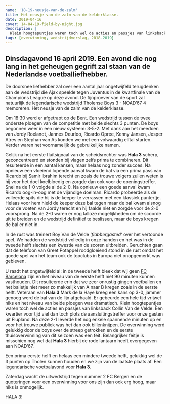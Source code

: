 ```yaml
---
name: '18-19-neusje-van-de-zalm'
title: Het neusje van de zalm van de kelderklasse.
date: 2019-04-16
cover: 14-04-19-field-by-night.jpg
description: |
  Klein hoogtepuntjes waren toch wel de acties en passjes van linksback Collin Van de Velde.
tags: [overwinning, wedstrijdverslag, 2018-2019]
---
```


## Dinsdagavond 16 april 2019. Een avond die nog lang in het geheugen gegrift zal staan van de Nederlandse voetballiefhebber.

De doorsnee liefhebber zal over een aantal jaar ongetwijfeld terugdenken aan de wedstrijd die Ajax speelde tegen Juventus in de kwartfinale van de Champions League op deze avond. De fijnproever van de sport zal natuurlijk de legendarische wedstrijd Tholense Boys 3 - NOAD’67 4 memoreren. Het neusje van de zalm van de kelderklasse.

Om 18:30 werd er afgetrapt op de Bent. Een wedstrijd tussen de twee onderste ploegen van de competitie met beide slechts 3 punten. De boys begonnen weer in een nieuw systeem: 3-5-2. Met dank aan het meedoen van Jordy Roelandt, Jannes Deurloo, Ricardo Opree, Kenny Jansen, Jesper Atres en Stephan van As konden we met een volwaardig elftal starten. Verder waren het voornamelijk de gebruikelijke namen.

Gelijk na het eerste fluitsignaal van de scheidsrechter was **Hala 3** scherp, geconcentreerd en stonden bij vlagen zelfs prima te combineren. Dit resulteerde in een aantal kansen, maar helaas nog zonder succes. Na opnieuw een vloeiend lopende aanval kwam de bal via een prima pass van Ricardo bij Samir Ibrahim terecht en zoals de trouwe volgers zullen weten is hij voor het doel koelbloedig en zorgde dan ook voor de openingstreffer. Snel na de 1-0 volgde al de 2-0. Na opnieuw een goede aanval kwam Ricardo oog-in-oog met de vijandige doelman. Ricardo probeerde als de volleerde spits die hij is de keeper te verrassen met een klassiek puntertje. Helaas voor hem hield de keeper deze bal tegen maar de bal kwam alsnog voor de voeten van Jordy terecht en hij faalde niet en zorgde voor de 2-0 voorsprong. Na de 2-0 waren er nog talloze mogelijkheden om de scoorde uit te breiden en de wedstrijd definitief te beslissen, maar de boys kregen de bal er niet in.

In de rust was treinert Boy Van de Velde _‘flabbergasted’_ over het vertoonde spel. We hadden de wedstrijd volledig in onze handen en het was in de tweede helft slechts een kwestie van de scoren uitbreiden. Geruchten gaan dat de telefoon van Greet Potappel roodgloeiend stond in de rust omdat het goede spel van het team ook de topclubs in Europa niet onopgemerkt was gebleven.

U raadt het ongetwijfeld al: in de tweede helft bleek dat wij geen [FC Barcelona](# 'Middelmatige club uit Spanje') zijn en het niveau van de eerste helft niet 90 minuten kunnen vasthouden. Dit resulteerde erin dat we zeer onrustig gingen voetballen en het balletje niet meer zo makkelijk van A naar B kregen zoals in de eerste helft. Veteraan van **Hala 3** Mark de la Haye kreeg een kans op 3-0, jammer genoeg werd de bal van de lijn afgehaald. Er gebeurde een hele tijd vrijwel niks en het niveau van beide ploegen was dramatisch. Klein hoogtepuntjes waren toch wel de acties en passjes van linksback Collin Van de Velde. Een kwartier voor tijd viel dan toch plots de aansluitingstreffer voor onze gasten uit Flupland. Na deze 2-1 leverde het nog enkele spannende minuten op en voor het trouwe publiek was het dan ook billenknijpen. De overwinning werd gelukkig door de boys over de streep getrokken en de eerste thuisoverwinning van dit seizoen was een feit. Belangrijker feitje is misschien nog wel dat **Hala 3** hierbij de rode lantaarn heeft overgegeven aan NOAD’67.

Een prima eerste helft en helaas een mindere tweede helft, gelukkig wel de 3 punten op Tholen kunnen houden en we zijn van de laatste plaats af. Een legendarische voetbalavond voor **Hala 3**.

Zaterdag wacht de uitwedstrijd tegen nummer 2 FC Bergen en de quoteringen voor een overwinning voor ons zijn dan ook erg hoog, maar niks is onmogelijk.

HALA 3!
